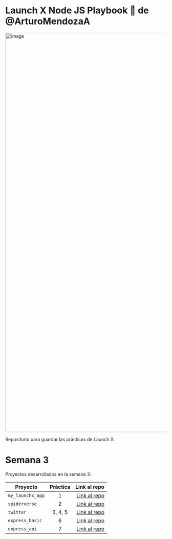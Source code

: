 # Launch X Node JS Playbook 🚀 de @ArturoMendozaA

<img width="1247" alt="image" src="https://user-images.githubusercontent.com/17634377/159151704-8949639b-ae5f-405a-a8b8-8d97f3f150cd.png">

Repositorio para guardar las prácticas de Launch X.

# Semana 3 

Proyectos desarrollados en la semana 3:

| Proyecto | Práctica | Link al repo |
| ------------- |:-------------:| -----:|
|`my_launchx_app`|1|[Link al repo](https://github.com/ArturoMendozaA/playbook/tree/main/weekly_mission_3)|
|`spiderverse`|2|[Link al repo](https://github.com/ArturoMendozaA/playbook/tree/main/weekly_mission_3/spiderverse)|
|`twitter`|3, 4, 5|[Link al repo](https://github.com/ArturoMendozaA/twitter2)|
|`express_basic`|6|[Link al repo](https://github.com/ArturoMendozaA/express_basic)|
|`express_api`|7|[Link al repo](https://github.com/ArturoMendozaA/express_api)|
